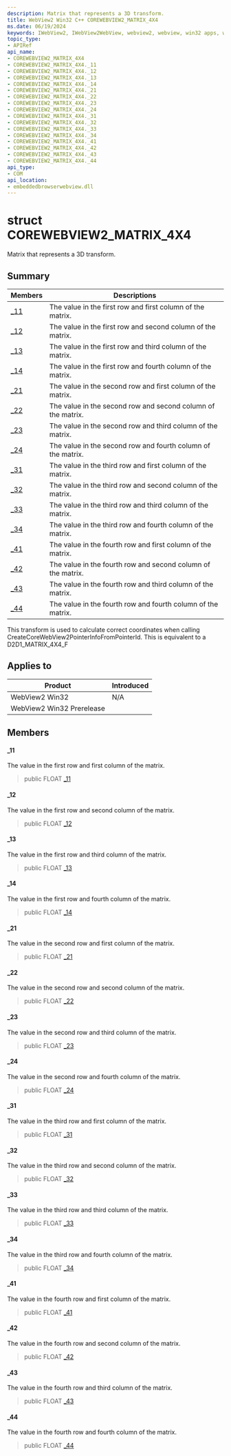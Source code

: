 ```yaml
---
description: Matrix that represents a 3D transform.
title: WebView2 Win32 C++ COREWEBVIEW2_MATRIX_4X4
ms.date: 06/19/2024
keywords: IWebView2, IWebView2WebView, webview2, webview, win32 apps, win32, edge, ICoreWebView2, ICoreWebView2Controller, browser control, edge html, COREWEBVIEW2_MATRIX_4X4
topic_type: 
- APIRef
api_name:
- COREWEBVIEW2_MATRIX_4X4
- COREWEBVIEW2_MATRIX_4X4._11
- COREWEBVIEW2_MATRIX_4X4._12
- COREWEBVIEW2_MATRIX_4X4._13
- COREWEBVIEW2_MATRIX_4X4._14
- COREWEBVIEW2_MATRIX_4X4._21
- COREWEBVIEW2_MATRIX_4X4._22
- COREWEBVIEW2_MATRIX_4X4._23
- COREWEBVIEW2_MATRIX_4X4._24
- COREWEBVIEW2_MATRIX_4X4._31
- COREWEBVIEW2_MATRIX_4X4._32
- COREWEBVIEW2_MATRIX_4X4._33
- COREWEBVIEW2_MATRIX_4X4._34
- COREWEBVIEW2_MATRIX_4X4._41
- COREWEBVIEW2_MATRIX_4X4._42
- COREWEBVIEW2_MATRIX_4X4._43
- COREWEBVIEW2_MATRIX_4X4._44
api_type:
- COM
api_location:
- embeddedbrowserwebview.dll
---
```


# struct COREWEBVIEW2_MATRIX_4X4

Matrix that represents a 3D transform.

## Summary

 Members                        | Descriptions
--------------------------------|---------------------------------------------
[_11](#_11) | The value in the first row and first column of the matrix.
[_12](#_12) | The value in the first row and second column of the matrix.
[_13](#_13) | The value in the first row and third column of the matrix.
[_14](#_14) | The value in the first row and fourth column of the matrix.
[_21](#_21) | The value in the second row and first column of the matrix.
[_22](#_22) | The value in the second row and second column of the matrix.
[_23](#_23) | The value in the second row and third column of the matrix.
[_24](#_24) | The value in the second row and fourth column of the matrix.
[_31](#_31) | The value in the third row and first column of the matrix.
[_32](#_32) | The value in the third row and second column of the matrix.
[_33](#_33) | The value in the third row and third column of the matrix.
[_34](#_34) | The value in the third row and fourth column of the matrix.
[_41](#_41) | The value in the fourth row and first column of the matrix.
[_42](#_42) | The value in the fourth row and second column of the matrix.
[_43](#_43) | The value in the fourth row and third column of the matrix.
[_44](#_44) | The value in the fourth row and fourth column of the matrix.

This transform is used to calculate correct coordinates when calling CreateCoreWebView2PointerInfoFromPointerId. This is equivalent to a D2D1_MATRIX_4X4_F

## Applies to

Product                         | Introduced
--------------------------------|---------------------------------------------
WebView2 Win32            |    N/A
WebView2 Win32 Prerelease |    

## Members

#### _11

The value in the first row and first column of the matrix.

> public FLOAT [_11](#_11)

#### _12

The value in the first row and second column of the matrix.

> public FLOAT [_12](#_12)

#### _13

The value in the first row and third column of the matrix.

> public FLOAT [_13](#_13)

#### _14

The value in the first row and fourth column of the matrix.

> public FLOAT [_14](#_14)

#### _21

The value in the second row and first column of the matrix.

> public FLOAT [_21](#_21)

#### _22

The value in the second row and second column of the matrix.

> public FLOAT [_22](#_22)

#### _23

The value in the second row and third column of the matrix.

> public FLOAT [_23](#_23)

#### _24

The value in the second row and fourth column of the matrix.

> public FLOAT [_24](#_24)

#### _31

The value in the third row and first column of the matrix.

> public FLOAT [_31](#_31)

#### _32

The value in the third row and second column of the matrix.

> public FLOAT [_32](#_32)

#### _33

The value in the third row and third column of the matrix.

> public FLOAT [_33](#_33)

#### _34

The value in the third row and fourth column of the matrix.

> public FLOAT [_34](#_34)

#### _41

The value in the fourth row and first column of the matrix.

> public FLOAT [_41](#_41)

#### _42

The value in the fourth row and second column of the matrix.

> public FLOAT [_42](#_42)

#### _43

The value in the fourth row and third column of the matrix.

> public FLOAT [_43](#_43)

#### _44

The value in the fourth row and fourth column of the matrix.

> public FLOAT [_44](#_44)

